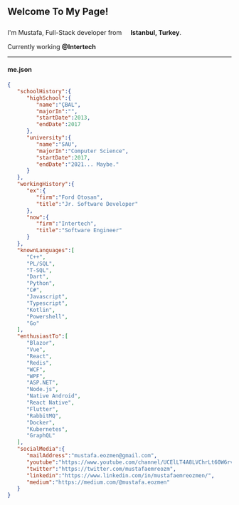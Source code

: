 ## Welcome To My Page!

I'm Mustafa, Full-Stack developer from <img src="https://image.flaticon.com/icons/svg/940/940164.svg" width="12" height="22" /> **Istanbul, Turkey**.

Currently working **@Intertech** <img src="https://www.teknoparkistanbul.com.tr/uploads/companies/intertech_w540_op_op_op.webp" width="19" height="15" />

---

#### me.json

```json
{
   "schoolHistory":{
      "highSchool":{
         "name":"ÇBAL",
         "majorIn":"",
         "startDate":2013,
         "endDate":2017
      },
      "university":{
         "name":"SAU",
         "majorIn":"Computer Science",
         "startDate":2017,
         "endDate":"2021... Maybe."
      }
   },
   "workingHistory":{
      "ex":{
         "firm":"Ford Otosan",
         "title":"Jr. Software Developer"
      },
      "now":{
         "firm":"Intertech",
         "title":"Software Engineer"
      }
   },
   "knownLanguages":[
      "C++",
      "PL/SQL",
      "T-SQL",
      "Dart",
      "Python",
      "C#",
      "Javascript",
      "Typescript",
      "Kotlin",
      "Powershell",
      "Go"
   ],
   "enthusiastTo":[
      "Blazor",
      "Vue",
      "React",
      "Redis",
      "WCF",
      "WPF",
      "ASP.NET",
      "Node.js",
      "Native Android",
      "React Native",
      "Flutter",
      "RabbitMQ",
      "Docker",
      "Kubernetes",
      "GraphQL"
   ],
   "socialMedia":{
      "mailAddress":"mustafa.eozmen@gmail.com",
      "youtube":"https://www.youtube.com/channel/UCElLT4A8LVChrLt60W6rvbA",
      "twitter":"https://twitter.com/mustafaemreozm",
      "linkedin":"https://www.linkedin.com/in/mustafaemreozmen/",
      "medium":"https://medium.com/@mustafa.eozmen"
   }
}
```
